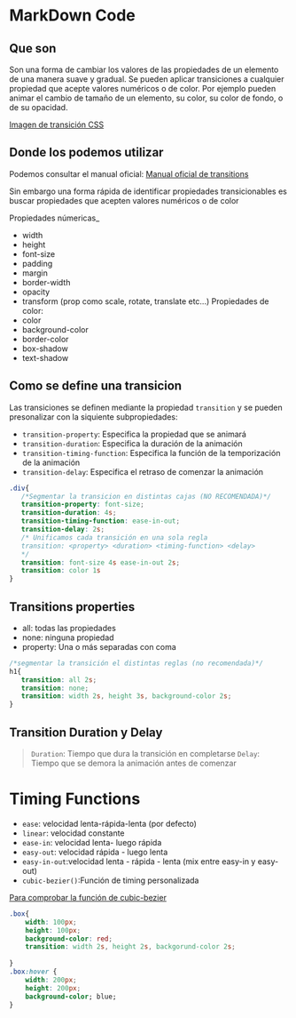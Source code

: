 # MarkDown Code
<!--Para H1 solo una almohadilla-->
## Que son
<!--Para H2 2 almohadillas-->
Son una forma de cambiar los valores de las propiedades de un elemento de una manera suave y gradual. Se pueden aplicar transiciones a cualquier propiedad que acepte valores numéricos o de color. Por ejemplo pueden animar el cambio de tamaño de un elemento, su color, su color de fondo, o de su opacidad.


[Imagen de transición CSS](https://miro.medium.com/v2/resize:fit:900/1*VuMygHWOfgpnouwUWjNhQA.png)

<!--Para poner una imagen ponemos un link y lo hacemos con dos corchetes donde ponemos el titulo del link y al lado ponemos paréntesis donde ponemos la URL-->

## Donde los podemos utilizar

Podemos consultar el manual oficial:
[Manual oficial de transitions](https://developer.mozilla.org/en-US/docs/Web/CSS/transition)

Sin embargo una forma rápida de identificar propiedades transicionables es buscar propiedades que acepten valores numéricos o de color

Propiedades númericas_ 
- width
- height
- font-size
- padding
- margin 
- border-width 
- opacity
- transform (prop como scale, rotate, translate etc...)
Propiedades de color:
- color
- background-color
- border-color
- box-shadow
- text-shadow
  
## Como se define una transicion 
Las transiciones se definen mediante la propiedad `transition` y se pueden presonalizar con la siquiente subpropiedades:

- `transition-property`: Especifica la propiedad que se animará 
- `transition-duration`: Especifica la duración de la animación
- `transition-timing-function`: Especifica la función de la temporización de la animación 
- `transition-delay`: Especifica el retraso de comenzar la animación

<!--Esto sirve para hacer un cuadrado donde poner código poniendolo entre 2 conjuntos de 3 backticks y se le pone el tipo de codigo a la derecha -->


``` css
.div{
   /*Segmentar la transicion en distintas cajas (NO RECOMENDADA)*/ 
   transition-property: font-size;
   transition-duration: 4s;
   transition-timing-function: ease-in-out;
   transition-delay: 2s;
   /* Unificamos cada transición en una sola regla
   transition: <property> <duration> <timing-function> <delay>
   */
   transition: font-size 4s ease-in-out 2s;
   transition: color 1s
}
```
## Transitions properties
- all: todas las propiedades <!--NO LO RECOMIENDO-->
- none: ninguna propiedad 
- property: Una o más separadas con coma


``` css
/*segmentar la transición el distintas reglas (no recomendada)*/
h1{
   transition: all 2s;
   transition: none;
   transition: width 2s, height 3s, background-color 2s;
}
```
## Transition Duration y Delay 

> `Duration`: Tiempo que dura la transición en completarse
> `Delay`: Tiempo que se demora la animación antes de comenzar

# Timing Functions

- `ease`: velocidad lenta-rápida-lenta (por defecto)
- `linear`: velocidad constante
- `ease-in`: velocidad lenta- luego rápida
- `easy-out`: velocidad rápida - luego lenta 
- `easy-in-out`:velocidad lenta - rápida - lenta (mix entre easy-in y easy-out)
- `cubic-bezier()`:Función de timing personalizada

[Para comprobar la función de cubic-bezier](https://cubic-bezier.com/#.17,.67,.83,.67)

``` css
.box{
    width: 100px;
    height: 100px;
    background-color: red; 
    transition: width 2s, height 2s, backgorund-color 2s; 
    
}
.box:hover {
    width: 200px;
    height: 200px;
    background-color; blue;
}
```
